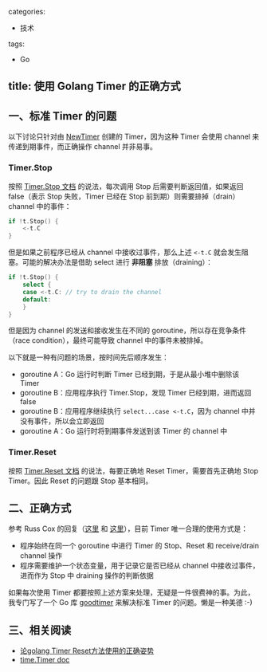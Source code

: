 categories:
- 技术

tags:
- Go

title: 使用 Golang Timer 的正确方式
---

## 一、标准 Timer 的问题

以下讨论只针对由 [NewTimer][1] 创建的 Timer，因为这种 Timer 会使用 channel 来传递到期事件，而正确操作 channel 并非易事。

### Timer.Stop

按照 [Timer.Stop 文档][2] 的说法，每次调用 Stop 后需要判断返回值，如果返回 false（表示 Stop 失败，Timer 已经在 Stop 前到期）则需要排掉（drain）channel 中的事件：

```go
if !t.Stop() {
	<-t.C
}
```

但是如果之前程序已经从 channel 中接收过事件，那么上述 `<-t.C` 就会发生阻塞。可能的解决办法是借助 select 进行 **非阻塞** 排放（draining）：

```go
if !t.Stop() {
	select {
	case <-t.C: // try to drain the channel
	default:
	}
}
```

但是因为 channel 的发送和接收发生在不同的 goroutine，所以存在竞争条件（race condition），最终可能导致 channel 中的事件未被排掉。

以下就是一种有问题的场景，按时间先后顺序发生：

- goroutine A：Go 运行时判断 Timer 已经到期，于是从最小堆中删除该 Timer
- goroutine B：应用程序执行 Timer.Stop，发现 Timer 已经到期，进而返回 false
- goroutine B：应用程序继续执行 `select...case <-t.C`，因为 channel 中并没有事件，所以会立即返回
- goroutine A：Go 运行时将到期事件发送到该 Timer 的 channel 中

### Timer.Reset

按照 [Timer.Reset 文档][3] 的说法，每要正确地 Reset Timer，需要首先正确地 Stop Timer。因此 Reset 的问题跟 Stop 基本相同。


## 二、正确方式

参考 Russ Cox 的回复（[这里][4] 和 [这里][5]），目前 Timer 唯一合理的使用方式是：

- 程序始终在同一个 goroutine 中进行 Timer 的 Stop、Reset 和 receive/drain channel 操作
- 程序需要维护一个状态变量，用于记录它是否已经从 channel 中接收过事件，进而作为 Stop 中 draining 操作的判断依据

如果每次使用 Timer 都要按照上述方案来处理，无疑是一件很费神的事。为此，我专门写了一个 Go 库 [goodtimer][6] 来解决标准 Timer 的问题。懒是一种美德 :-)


## 三、相关阅读

- [论golang Timer Reset方法使用的正确姿势][6]
- [time.Timer doc][7]


[1]: https://golang.org/pkg/time/#NewTimer
[2]: https://golang.org/pkg/time/#Timer.Stop
[3]: https://golang.org/pkg/time/#Timer.Reset
[4]: https://github.com/golang/go/issues/11513#issuecomment-157062583
[5]: https://groups.google.com/d/msg/golang-dev/c9UUfASVPoU/tlbK2BpFEwAJ
[6]: https://github.com/RussellLuo/goodtimer
[7]: https://tonybai.com/2016/12/21/how-to-use-timer-reset-in-golang-correctly/
[8]: https://golang.org/pkg/time/#Timer
